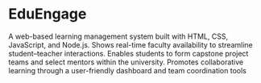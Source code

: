 # EduEngage
 A web-based learning management system built with HTML, CSS, JavaScript, and Node.js.
 Shows real-time faculty availability to streamline student–teacher interactions.
 Enables students to form capstone project teams and select mentors within the university.
 Promotes collaborative learning through a user-friendly dashboard and team coordination
 tools
